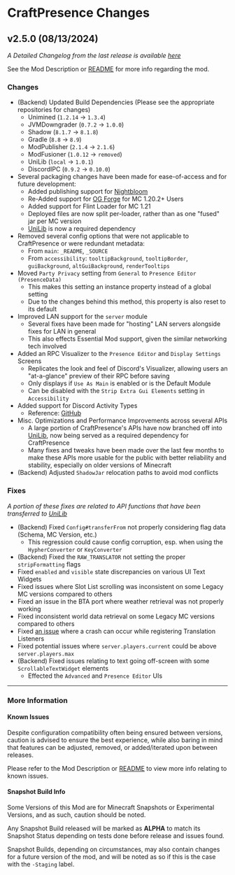# CraftPresence Changes

## v2.5.0 (08/13/2024)

_A Detailed Changelog from the last release is
available [here](https://gitlab.com/CDAGaming/CraftPresence/-/compare/release%2Fv2.4.3...release%2Fv2.5.0)_

See the Mod Description or [README](https://gitlab.com/CDAGaming/CraftPresence) for more info regarding the mod.

### Changes

* (Backend) Updated Build Dependencies (Please see the appropriate repositories for changes)
    * Unimined (`1.2.14` -> `1.3.4`)
    * JVMDowngrader (`0.7.2` -> `1.0.0`)
    * Shadow (`8.1.7` -> `8.1.8`)
    * Gradle (`8.8` -> `8.9`)
    * ModPublisher (`2.1.4` -> `2.1.6`)
    * ModFusioner (`1.0.12` -> `removed`)
    * UniLib (`local` -> `1.0.1`)
    * DiscordIPC (`0.9.2` -> `0.10.0`)
* Several packaging changes have been made for ease-of-access and for future development:
    * Added publishing support for [Nightbloom](https://nightbloom.cc/project/craftpresence)
    * Re-Added support for [OG Forge](https://files.minecraftforge.net/) for MC 1.20.2+ Users
    * Added support for Flint Loader for MC 1.21
    * Deployed files are now split per-loader, rather than as one "fused" jar per MC version
    * [UniLib](https://www.curseforge.com/minecraft/mc-mods/unilib) is now a required dependency
* Removed several config options that were not applicable to CraftPresence or were redundant metadata:
    * From `main`: `_README`, `_SOURCE`
    * From `accessibility`: `tooltipBackground`, `tooltipBorder`, `guiBackground`, `altGuiBackground`, `renderTooltips`
* Moved `Party Privacy` setting from `General` to `Presence Editor (PresenceData)`
    * This makes this setting an instance property instead of a global setting
    * Due to the changes behind this method, this property is also reset to its default
* Improved LAN support for the `server` module
    * Several fixes have been made for "hosting" LAN servers alongside fixes for LAN in general
    * This also effects Essential Mod support, given the similar networking tech involved
* Added an RPC Visualizer to the `Presence Editor` and `Display Settings` Screens
    * Replicates the look and feel of Discord's Visualizer, allowing users an "at-a-glance" preview of their RPC before
      saving
    * Only displays if `Use As Main` is enabled or is the Default Module
    * Can be disabled with the `Strip Extra Gui Elements` setting in `Accessibility`
* Added support for Discord Activity Types
    * Reference: [GitHub](https://github.com/discord/discord-api-docs/pull/7033)
* Misc. Optimizations and Performance Improvements across several APIs
    * A large portion of CraftPresence's APIs have now branched off into [UniLib](https://gitlab.com/CDAGaming/UniLib),
      now being served as a required dependency for CraftPresence
    * Many fixes and tweaks have been made over the last few months to make these APIs more usable for the public with
      better reliability and stability, especially on older versions of Minecraft
* (Backend) Adjusted `ShadowJar` relocation paths to avoid mod conflicts

### Fixes

_A portion of these fixes are related to API functions that have been transferred
to [UniLib](https://gitlab.com/CDAGaming/UniLib)_

* (Backend) Fixed `Config#transferFrom` not properly considering flag data (Schema, MC Version, etc.)
    * This regression could cause config corruption, esp. when using the `HypherConverter` or `KeyConverter`
* (Backend) Fixed the `RAW_TRANSLATOR` not setting the proper `stripFormatting` flags
* Fixed `enabled` and `visible` state discrepancies on various UI Text Widgets
* Fixed issues where Slot List scrolling was inconsistent on some Legacy MC versions compared to others
* Fixed an issue in the BTA port where weather retrieval was not properly working
* Fixed inconsistent world data retrieval on some Legacy MC versions compared to others
* Fixed [an issue](https://gitlab.com/CDAGaming/CraftPresence/-/issues/224) where a crash can occur while registering
  Translation Listeners
* Fixed potential issues where `server.players.current` could be above `server.players.max`
* (Backend) Fixed issues relating to text going off-screen with some `ScrollableTextWidget` elements
    * Effected the `Advanced` and `Presence Editor` UIs

___

### More Information

#### Known Issues

Despite configuration compatibility often being ensured between versions,
caution is advised to ensure the best experience, while also baring in mind that features can be adjusted, removed, or
added/iterated upon between releases.

Please refer to the Mod Description or [README](https://gitlab.com/CDAGaming/CraftPresence) to view more info relating
to known issues.

#### Snapshot Build Info

Some Versions of this Mod are for Minecraft Snapshots or Experimental Versions, and as such, caution should be noted.

Any Snapshot Build released will be marked as **ALPHA** to match its Snapshot Status depending on tests done before
release
and issues found.

Snapshot Builds, depending on circumstances, may also contain changes for a future version of the mod, and will be noted
as so if this is the case with the `-Staging` label.
